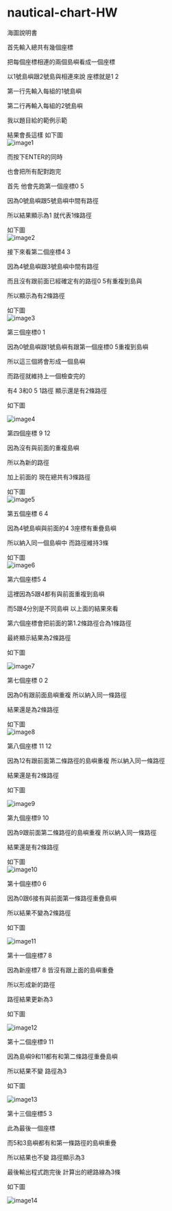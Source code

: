 # nautical-chart-HW
海圖說明書

首先輸入總共有幾個座標

把每個座標相連的兩個島嶼看成一個座標

以1號島嶼跟2號島與相連來說 座標就是1 2

第一行先輸入每組的1號島嶼

第二行再輸入每組的2號島嶼

我以題目給的範例示範

結果會長這樣 如下圖  
![image1](https://user-images.githubusercontent.com/19874467/180593976-78fa3107-0ae9-4493-8dea-3e56e8b50b40.png)



而按下ENTER的同時

也會把所有配對跑完

首先 他會先跑第一個座標0 5

因為0號島嶼跟5號島嶼中間有路徑

所以結果顯示為1 就代表1條路徑

如下圖  
![image2](https://user-images.githubusercontent.com/19874467/180593984-b25593f1-0cb6-4418-84bf-8f6f0c581c05.png)



接下來看第二個座標4 3

因為4號島嶼跟3號島嶼中間有路徑

而且沒有跟前面已經確定有的路徑0 5有重複到島與

所以顯示為有2條路徑

如下圖  
![image3](https://user-images.githubusercontent.com/19874467/180593995-2a45560d-f0e7-49f9-a7b3-40c2c6a555e0.png)



第三個座標0 1

因為0號島嶼跟1號島嶼有跟第一個座標0 5重複到島嶼

所以這三個將會形成一個島嶼

而路徑就維持上一個檢查完的

有4 3和0 5 1路徑 顯示還是有2條路徑

如下圖  

![image4](https://user-images.githubusercontent.com/19874467/180594019-d09f3c45-7cad-43d2-ba9e-bad3ae6db4b8.png)


第四個座標 9 12

因為沒有與前面的重複島嶼

所以為新的路徑

加上前面的 現在總共有3條路徑

如下圖  
![image5](https://user-images.githubusercontent.com/19874467/180594038-b595a237-d313-40ac-8c40-9b81e8196583.png)



第五個座標 6 4

因為4號島嶼與前面的4 3座標有重疊島嶼

所以納入同一個島嶼中 而路徑維持3條

如下圖  
![image6](https://user-images.githubusercontent.com/19874467/180594041-9624a984-fe86-4760-95f9-34bbd955e457.png)



第六個座標5 4

這裡因為5跟4都有與前面重複到島嶼

而5跟4分別是不同島嶼 以上面的結果來看

第六個座標會把前面的第1.2條路徑合為1條路徑

最終顯示結果為2條路徑

如下圖  

![image7](https://user-images.githubusercontent.com/19874467/180594045-95e85ca3-d7a0-4f11-8008-2e48260fc744.png)


第七個座標 0 2

因為0有跟前面島嶼重複 所以納入同一條路徑

結果還是為2條路徑

如下圖  
![image8](https://user-images.githubusercontent.com/19874467/180594047-20aa4f74-a50a-4ccf-b47b-aacb44adc5c5.png)



第八個座標 11 12

因為12有跟前面第二條路徑的島嶼重複 所以納入同一條路徑

結果還是有2條路徑

如下圖  

![image9](https://user-images.githubusercontent.com/19874467/180594049-24edbd38-1dd0-46ee-ac57-96300dffbde7.png)


第九個座標9 10

因為9跟前面第二條路徑的島嶼重複 所以納入同一條路徑

結果還是有2條路徑

如下圖  
![image10](https://user-images.githubusercontent.com/19874467/180594053-9bee4588-7c93-41d4-9dc6-e818acad0a28.png)



第十個座標0 6

因為0跟6接有與前面第一條路徑重疊島嶼

所以結果不變為2條路徑

如下圖  

![image11](https://user-images.githubusercontent.com/19874467/180594057-496e3243-1b0a-4b0d-9537-9d41855176d8.png)


第十一個座標7 8

因為新座標7 8 皆沒有跟上面的島嶼重疊

所以形成新的路徑

路徑結果更新為3

如下圖  

![image12](https://user-images.githubusercontent.com/19874467/180594065-ffcbcacb-eebe-40f7-8eb2-ec41d03105a9.png)


第十二個座標9 11

因為島嶼9和11都有和第二條路徑重疊島嶼

所以結果不變 路徑為3

如下圖  

![image13](https://user-images.githubusercontent.com/19874467/180594069-870fbfd7-5b49-4a4c-883b-dfbd3d0eac18.png)


第十三個座標5 3

此為最後一個座標

而5和3島嶼都有和第一條路徑的島嶼重疊

所以結果也不變 路徑顯示為3

最後輸出程式跑完後 計算出的總路線為3條

如下圖  

![image14](https://user-images.githubusercontent.com/19874467/180594071-c195fcc2-f377-491f-88c0-cad11b1e6673.png)



